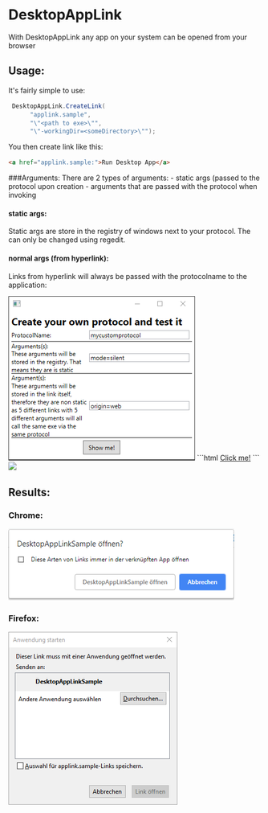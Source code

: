 # DesktopAppLink

With DesktopAppLink any app on your system can be opened from your browser

## Usage:

It's fairly simple to use:

```csharp
 DesktopAppLink.CreateLink(
      "applink.sample", 
      "\"<path to exe>\"", 
      "\"-workingDir=<someDirectory>\"");
```

You then create link like this:

```html
<a href="applink.sample:">Run Desktop App</a>
```

###Arguments:
There are 2 types of arguments:
	- static args (passed to the protocol upon creation
	- arguments that are passed with the protocol when invoking
	
#### static args:
Static args are store in the registry of windows next to your protocol. The can only be changed using regedit.

#### normal args (from hyperlink):
Links from hyperlink will always be passed with the protocolname to the application:

<img src="./img/tester.png" >
```html
<a href="mycustomprotocol:origin=web">Click me!</a>
```

<img src=".img/arguments.png" >

## Results:

### Chrome:

<img src="./img/chrome.png" >

### Firefox:

<img src="./img/firefox.png" >
